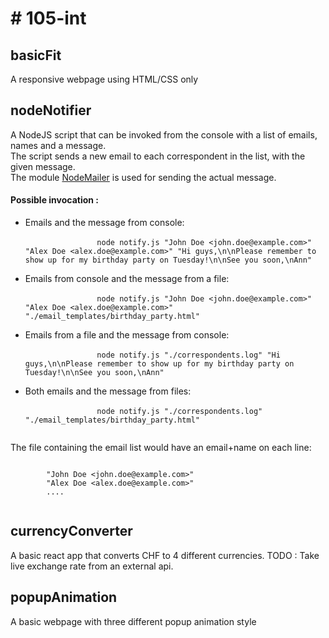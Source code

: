 <h1># 105-int</h1>

<div>
	<h2>basicFit</h2>
	<p>A responsive webpage using HTML/CSS only</p>
</div>

<div>
	<h2>nodeNotifier</h2>
	<p>
		A NodeJS script that can be invoked from the console with a list of emails, names and a message.<br>
		The script sends a new email to each correspondent in the list, with the given message.<br>
		The module <a href="https://nodemailer.com/about/">NodeMailer</a> is used for sending the actual message.
	</p>
	<h4>Possible invocation :</h4>		
	<ul>
		<li>
			Emails and the message from console:<br>
			<code>
				node notify.js "John Doe &lt;john.doe@example.com&gt;" "Alex Doe &lt;alex.doe@example.com&gt;" "Hi guys,\n\nPlease remember to show up for my birthday party on Tuesday!\n\nSee you soon,\nAnn"
			</code>
		</li>
		<li>
			Emails from console and the message from a file:<br>
			<code>
				node notify.js "John Doe &lt;john.doe@example.com&gt;" "Alex Doe &lt;alex.doe@example.com&gt;" "./email_templates/birthday_party.html"
			</code>
		</li>
		<li>
			Emails from a file and the message from console:<br>
			<code>
				node notify.js "./correspondents.log" "Hi guys,\n\nPlease remember to show up for my birthday party on Tuesday!\n\nSee you soon,\nAnn"
			</code>
		</li>
		<li>
			Both emails and the message from files:<br>
			<code>
				node notify.js "./correspondents.log" "./email_templates/birthday_party.html"
			</code>
		</li>
	</ul>
	<p>
		The file containing the email list would have an email+name on each line:<br>
		<pre><code>
		"John Doe &lt;john.doe@example.com&gt;"
		"Alex Doe &lt;alex.doe@example.com&gt;"
		....
		</code></pre>
	</p>
</div>

<div>
	<h2>currencyConverter</h2>
	<p>
		A basic react app that converts CHF to 4 different currencies.
		TODO : Take live exchange rate from an external api.
	</p>
</div>

<div>
	<h2>popupAnimation</h2>
	<p>
		A basic webpage with three different popup animation style
	</p>
</div>